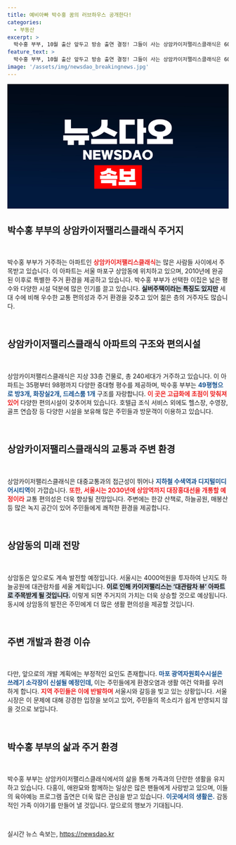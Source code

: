 ```yaml
---
title: 예비아빠 박수홍 꿈의 러브하우스 공개한다!
categories:
  - 부동산
excerpt: >
  박수홍 부부, 10월 출산 앞두고 방송 출연 결정! 그들이 사는 상암카이저팰리스클래식은 60세 이상 노인 전용 실버주택에서 젊은 주민이 많아 화제. 대관람차와 강변 뷰도 인기지만, 쓰레기 소각장 신설 소식은 악재로 떠오르고 있다. 클릭 유도!
feature_text: >
  박수홍 부부, 10월 출산 앞두고 방송 출연 결정! 그들이 사는 상암카이저팰리스클래식은 60세 이상 노인 전용 실버주택에서 젊은 주민이 많아 화제. 대관람차와 강변 뷰도 인기지만, 쓰레기 소각장 신설 소식은 악재로 떠오르고 있다. 클릭 유도!
image: '/assets/img/newsdao_breakingnews.jpg'
---
```


<p><img src="/assets/img/newsdao_breakingnews.jpg" alt="ontimetimes 속보" /></p>

<h2 data-ke-size="size26">박수홍 부부의 상암카이저팰리스클래식 주거지</h2>

<p data-ke-size="size16">&nbsp;</p>

<p>박수홍 부부가 거주하는 아파트인 <b><span style="color: #ee2323;">상암카이저팰리스클래식</span></b>는 많은 사람들 사이에서 주목받고 있습니다. 이 아파트는 서울 마포구 상암동에 위치하고 있으며, 2010년에 완공된 이후로 특별한 주거 환경을 제공하고 있습니다. 박수홍 부부가 선택한 이집은 넓은 평수와 다양한 시설 덕분에 많은 인기를 끌고 있습니다. <b><span style="background-color: #21538527;">실버주택이라는 특징도 있지만</span></b> 세대 수에 비해 우수한 교통 편의성과 주거 환경을 갖추고 있어 젊은 층의 거주자도 많습니다.</p>

<p data-ke-size="size16">&nbsp;</p>

<h2 data-ke-size="size26">상암카이저팰리스클래식 아파트의 구조와 편의시설</h2>

<p data-ke-size="size16">&nbsp;</p>

<p>상암카이저팰리스클래식은 지상 33층 건물로, 총 240세대가 거주하고 있습니다. 이 아파트는 35평부터 98평까지 다양한 중대형 평수를 제공하며, 박수홍 부부는 <b><span style="color: #1a5490;">49평형으로 방3개, 화장실2개, 드레스룸 1개</span></b> 구조를 자랑합니다. <b><span style="color: #ee2323;">이 곳은 고급화에 초점이 맞춰져 있어</span></b> 다양한 편의시설이 갖추어져 있습니다. 호텔급 조식 서비스 외에도 헬스장, 수영장, 골프 연습장 등 다양한 시설을 보유해 많은 주민들과 방문객이 이용하고 있습니다.</p>

<p data-ke-size="size16">&nbsp;</p>

<h2 data-ke-size="size26">상암카이저팰리스클래식의 교통과 주변 환경</h2>

<p data-ke-size="size16">&nbsp;</p>

<p>상암카이저팰리스클래식은 대중교통과의 접근성이 뛰어나 <b><span style="color: #1a5490;">지하철 수색역과 디지털미디어시티역</span></b>이 가깝습니다. <b><span style="color: #ee2323;">또한, 서울시는 2030년에 상암역까지 대장홍대선을 개통할 예정이라</span></b> 교통 편의성은 더욱 향상될 전망입니다. 주변에는 한강 산책로, 하늘공원, 매봉산 등 많은 녹지 공간이 있어 주민들에게 쾌적한 환경을 제공합니다. </p>

<p data-ke-size="size16">&nbsp;</p>

<h2 data-ke-size="size26">상암동의 미래 전망</h2>

<p data-ke-size="size16">&nbsp;</p>

<p>상암동은 앞으로도 계속 발전할 예정입니다. 서울시는 4000억원을 투자하여 난지도 하늘공원에 대관람차를 세울 계획입니다. <b><span style="background-color: #21538527;">이로 인해 카이저팰리스는 ‘대관람차 뷰’ 아파트로 주목받게 될 것입니다.</span></b> 이렇게 되면 주거지의 가치는 더욱 상승할 것으로 예상됩니다. 동시에 상암동의 발전은 주민에게 더 많은 생활 편의성을 제공할 것입니다.</p>

<p data-ke-size="size16">&nbsp;</p>

<h2 data-ke-size="size26">주변 개발과 환경 이슈</h2>

<p data-ke-size="size16">&nbsp;</p>

<p>다만, 앞으로의 개발 계획에는 부정적인 요인도 존재합니다. <b><span style="color: #1a5490;">마포 광역자원회수시설은 쓰레기 소각장이 신설될 예정인데, </span></b>이는 주민들에게 환경오염과 생활 여건 악화를 우려하게 합니다. <b><span style="color: #ee2323;">지역 주민들은 이에 반발하며</span></b> 서울시와 갈등을 빚고 있는 상황입니다. 서울 시장은 이 문제에 대해 강경한 입장을 보이고 있어, 주민들의 목소리가 쉽게 반영되지 않을 것으로 보입니다.</p>

<p data-ke-size="size16">&nbsp;</p>

<h2 data-ke-size="size26">박수홍 부부의 삶과 주거 환경</h2>

<p data-ke-size="size16">&nbsp;</p>

<p>박수홍 부부는 상암카이저팰리스클래식에서의 삶을 통해 가족과의 단란한 생활을 유지하고 있습니다. 다홍이, 애완묘와 함께하는 일상은 많은 팬들에게 사랑받고 있으며, 이들의 육아예능 프로그램 출연은 더욱 많은 관심을 받고 있습니다. <b><span style="color: #1a5490;">이곳에서의 생활은.</span></b> 감동적인 가족 이야기를 만들어 낼 것입니다. 앞으로의 행보가 기대됩니다.</p>

<p data-ke-size="size16">&nbsp;</p>
실시간 뉴스 속보는, <a href="https://newsdao.kr" rel="dofollow">https://newsdao.kr</a>


